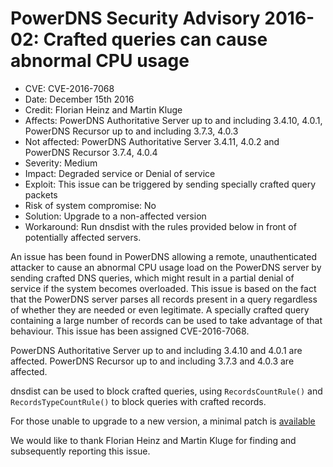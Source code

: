 # PowerDNS Security Advisory 2016-02: Crafted queries can cause abnormal CPU usage

 * CVE: CVE-2016-7068
 * Date: December 15th 2016
 * Credit: Florian Heinz and Martin Kluge
 * Affects: PowerDNS Authoritative Server up to and including 3.4.10, 4.0.1, PowerDNS Recursor up to and including 3.7.3, 4.0.3
 * Not affected: PowerDNS Authoritative Server 3.4.11, 4.0.2 and PowerDNS Recursor 3.7.4, 4.0.4
 * Severity: Medium
 * Impact: Degraded service or Denial of service
 * Exploit: This issue can be triggered by sending specially crafted query packets
 * Risk of system compromise: No
 * Solution: Upgrade to a non-affected version
 * Workaround: Run dnsdist with the rules provided below in front of potentially affected servers.

An issue has been found in PowerDNS allowing a remote, unauthenticated attacker to cause an abnormal CPU usage load on the PowerDNS server by sending crafted DNS queries, which might result in a partial denial of service if the system becomes overloaded. This issue is based on the fact that the PowerDNS server parses all records present in a query regardless of whether they are needed or even legitimate. A specially crafted query containing a large number of records can be used to take advantage of that behaviour. This issue has been assigned CVE-2016-7068.

PowerDNS Authoritative Server up to and including 3.4.10 and 4.0.1 are affected. PowerDNS Recursor up to and including 3.7.3 and 4.0.3 are affected.

dnsdist can be used to block crafted queries, using `RecordsCountRule()` and `RecordsTypeCountRule()` to block queries with crafted records.

For those unable to upgrade to a new version, a minimal patch is [available](https://downloads.powerdns.com/patches/2016-02)

We would like to thank Florian Heinz and Martin Kluge for finding and subsequently reporting this issue.
